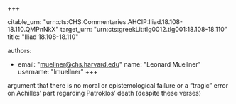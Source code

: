 +++


citable_urn: "urn:cts:CHS:Commentaries.AHCIP:Iliad.18.108-18.110.QMPnNkX"
target_urn: "urn:cts:greekLit:tlg0012.tlg001:18.108-18.110"
title: "Iliad 18.108-18.110"

authors:
- email: "muellner@chs.harvard.edu"
  name: "Leonard Muellner"
  username: "lmuellner"
+++

<p>argument that there is no moral or epistemological failure or a “tragic” error on Achilles’ part regarding Patroklos’ death (despite these verses)</p>